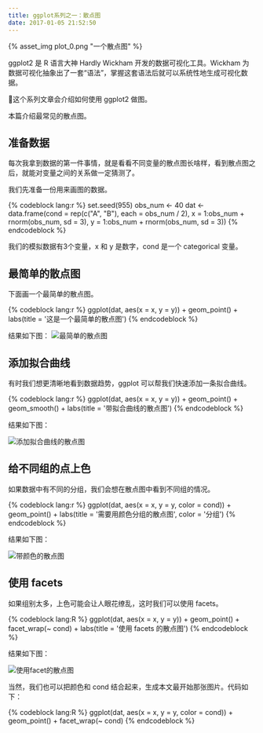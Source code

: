 ```yaml
---
title: ggplot系列之一：散点图
date: 2017-01-05 21:52:50
---
```


{% asset_img plot_0.png "一个散点图" %}

ggplot2 是 R 语言大神 Hardly Wickham 开发的数据可视化工具。Wickham 为数据可视化抽象出了一套“语法”，掌握这套语法后就可以系统性地生成可视化数据。

这个系列文章会介绍如何使用 ggplot2 做图。

本篇介绍最常见的散点图。

<!-- more -->

## 准备数据

每次我拿到数据的第一件事情，就是看看不同变量的散点图长啥样，看到散点图之后，就能对变量之间的关系做一定猜测了。

我们先准备一份用来画图的数据。

{% codeblock lang:r %}
set.seed(955)
obs_num <- 40
dat <- data.frame(cond = rep(c("A", "B"), each = obs_num / 2),
                  x = 1:obs_num + rnorm(obs_num, sd = 3),
                  y = 1:obs_num + rnorm(obs_num, sd = 3))
{% endcodeblock %}

我们的模拟数据有3个变量，x 和 y 是数字，cond 是一个 categorical 变量。

## 最简单的散点图

下面画一个最简单的散点图。

{% codeblock lang:r %}
ggplot(dat, aes(x = x, y = y)) + 
  geom_point() + 
  labs(title = '这是一个最简单的散点图')
{% endcodeblock %}

结果如下图：
![最简单的散点图](plot_1.png)

## 添加拟合曲线

有时我们想更清晰地看到数据趋势，ggplot 可以帮我们快速添加一条拟合曲线。

{% codeblock lang:r %}
ggplot(dat, aes(x = x, y = y)) + 
  geom_point() + 
  geom_smooth() +
  labs(title = '带拟合曲线的散点图')
{% endcodeblock %}

结果如下图：

![添加拟合曲线的散点图](plot_2.png)

## 给不同组的点上色

如果数据中有不同的分组，我们会想在散点图中看到不同组的情况。

{% codeblock lang:r %}
ggplot(dat, aes(x = x, y = y, color = cond)) + 
  geom_point() + 
  labs(title = '需要用颜色分组的散点图',
       color = '分组')
{% endcodeblock %}

结果如下图：

![带颜色的散点图](plot_3.png)


## 使用 facets

如果组别太多，上色可能会让人眼花缭乱，这时我们可以使用 facets。

{% codeblock lang:R %}
ggplot(dat, aes(x = x, y = y)) + 
  geom_point() + 
  facet_wrap(~ cond) +
  labs(title = '使用 facets 的散点图')
{% endcodeblock %}

结果如下图：

![使用facet的散点图](plot_4.png)

当然，我们也可以把颜色和 cond 结合起来，生成本文最开始那张图片。代码如下：

{% codeblock lang:R %}
ggplot(dat, aes(x = x, y = y, color = cond)) + 
  geom_point() + 
  facet_wrap(~ cond)
{% endcodeblock %}